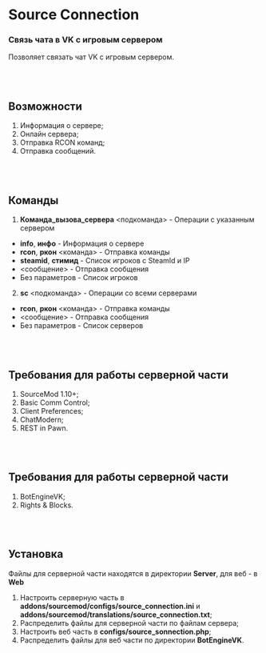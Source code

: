 # Source Connection
### Связь чата в VK с игровым сервером

Позволяет связать чат VK с игровым сервером.

<br><br>
## Возможности
1. Информация о сервере;
2. Онлайн сервера;
3. Отправка RCON команд;
4. Отправка сообщений.

<br><br>
## Команды
1. **Команда_вызова_сервера** <подкоманда> - Операции с указанным сервером
* **info**, **инфо** - Информация о сервере
* **rcon**, **ркон** <команда> - Отправка команды
* **steamid**, **стимид** - Список игроков с SteamId и IP
* <сообщение> - Отправка сообщения
* Без параметров - Список игроков
2. **sc** <подкоманда> - Операции со всеми серверами
* **rcon**, **ркон** <команда> - Отправка команды
* <сообщение> - Отправка сообщения
* Без параметров - Список серверов

<br><br>
## Требования для работы серверной части
1. SourceMod 1.10+;
2. Basic Comm Control;
3. Client Preferences;
4. ChatModern;
5. REST in Pawn.

<br><br>
## Требования для работы серверной части
1. BotEngineVK;
2. Rights & Blocks.

<br><br>
## Установка
Файлы для серверной части находятся в директории **Server**, для веб - в **Web**
1. Настроить серверную часть в **addons/sourcemod/configs/source_connection.ini** и **addons/sourcemod/translations/source_connection.txt**;
2. Распределить файлы для серверной части по файлам сервера;
3. Настроить веб часть в **configs/source_sonnection.php**;
4. Распределить файлы для веб части по директории **BotEngineVK**.
